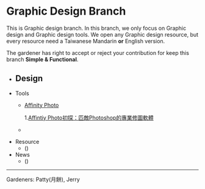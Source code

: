 # Graphic Design Branch
This is Graphic design branch. In this branch, we only focus on Graphic design and Graphic design tools. We open any Graphic design resource, but every resource need a Taiwanese Mandarin __or__ English version.

The gardener has right to accept or reject your contribution for keep this branch __Simple & Functional__.

- Design
	- 
- Tools
	- [Affinity Photo](https://affinity.serif.com/en-gb/photo/)
		
		1.[Affintiy Photo初探：匹敵Photoshop的專業修圖軟體](https://medium.com/@amou/affinityphoto1-f5b9a154e44a#.9zlmt6dhq)
	- []()
- Resource
	- [](#)()
- News
	- [](#)()

---- 
Gardeners: Patty(月餅), Jerry
